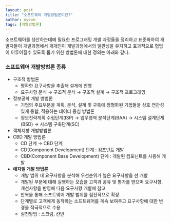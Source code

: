```yaml
---
layout: post
title: "소프트웨어 개발방법론이란?"
author: nyeom
tags: [개발방법론]
---
```


소프트웨어를 생산하는데에 필요한 프로그래밍 개발 과정들을 정리하고 표준화하여 개발자들이 개발과정에서 개개인이 개발과정에서의 일관성을 유지하고 효과적으로 협업이 이루어질수 있도록 돕기 위한 방법론에 대한 정의는 아래와 같다.

### 소프트웨어 개발방법론 종류
- 구조적 방법론
    - 명확한 요구사항을 추출해 설게에 반영
    - 요구사항 분석 → 구조적 분석 → 구조적 설계 → 구조적 프로그래밍
- 정보공학 개발 방법론
    - 기업의 주요부분을 계획, 분석, 설계 및 구축에 정형화된 기법들을 상호 연관성 있게 통합, 적용하는 데이터 중심 방법론
    - 정보전략계획 수립단계(ISP) → 업무영역 분석단계(BAA) → 시스템 설계단계(BSD) → 시스템 구축단계(SC)
- 객체지향 개발방법론
- CBD 개발 방법론
    - CD 단계 → CBD 단계
    - CD(Component Development) 단계 : 컴포넌트 개발
    - CBD(Component Base Development) 단계 : 개발된 컴포넌트를 사용해 개발
- **애자일 개발 방법론**
    - 개발 범위 내 요구사항을 분석해 우선순위가 높은 요구사항을 선 개발
    - 개발된 부분에 대해 실행하는 모습을 고객과 공유 및 평가를 받으며 요구사항, 개선사항을 반영해 다음 요구사항 개발에 참고
    - 반복을 통해 소프트웨어 개발 범위를 점진적으로 확장
    - 단계별로 고객에게 동작하는 소프트웨어를 계속 보여주고 요구사항에 대한 변경을 적극적으로 수용
    - 실천방법 : 스크럼, 칸반